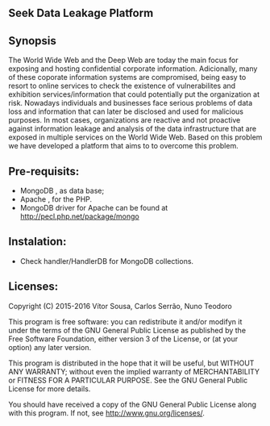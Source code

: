 ## Seek Data Leakage Platform 

## Synopsis
The World Wide Web and the Deep Web are today the main focus for exposing and hosting confidential corporate information. 
Adicionally, many of these coporate information systems are compromised, being easy to resort to online services to check the existence of vulnerabilites and exhibition services/information that could potentially put the organization at risk.
Nowadays individuals and businesses face serious problems of data loss and information that can later be disclosed and used for malicious purposes.
In most cases, organizations are reactive and not proactive against information leakage and analysis of the data infrastructure that are exposed in multiple services on the World Wide Web.
Based on this problem we have developed a platform that aims to to overcome this problem.

## Pre-requisits:
- MongoDB , as data base;
- Apache , for the PHP.
- MongoDB driver for Apache can be found at http://pecl.php.net/package/mongo

## Instalation:
 - Check handler/HandlerDB for MongoDB collections.

## Licenses:

Copyright (C) 2015-2016  Vítor Sousa, Carlos Serrão, Nuno Teodoro

This program is free software: you can redistribute it and/or modifyn it under the terms of the GNU General Public License as published by the Free Software Foundation, either version 3 of the License, or
  (at your option) any later version.

This program is distributed in the hope that it will be useful, but WITHOUT ANY WARRANTY; without even the implied warranty of MERCHANTABILITY or FITNESS FOR A PARTICULAR PURPOSE.  See the GNU General Public License for more details.

You should have received a copy of the GNU General Public License along with this program.  If not, see <http://www.gnu.org/licenses/>.
